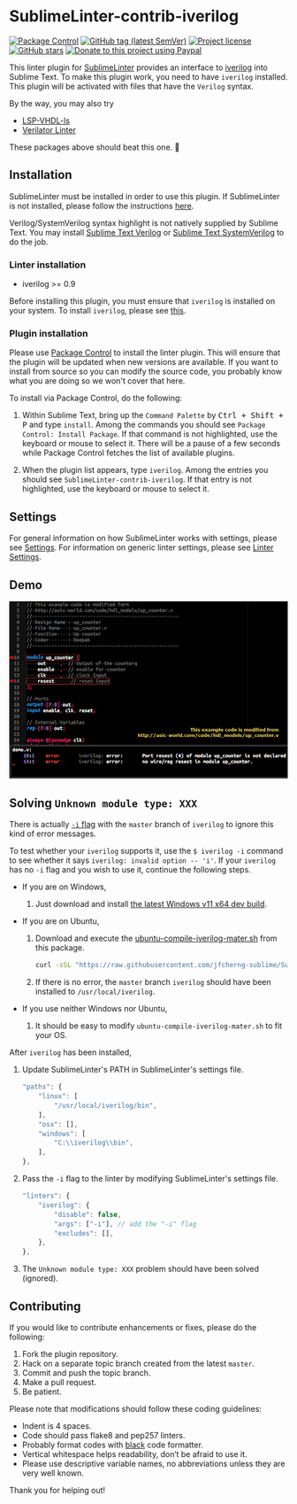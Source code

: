 # SublimeLinter-contrib-iverilog

[![Package Control](https://img.shields.io/packagecontrol/dt/SublimeLinter-contrib-iverilog?style=flat-square)](https://packagecontrol.io/packages/SublimeLinter-contrib-iverilog)
[![GitHub tag (latest SemVer)](https://img.shields.io/github/tag/jfcherng-sublime/SublimeLinter-contrib-iverilog?style=flat-square&logo=github)](https://github.com/jfcherng-sublime/SublimeLinter-contrib-iverilog/tags)
[![Project license](https://img.shields.io/github/license/jfcherng-sublime/SublimeLinter-contrib-iverilog?style=flat-square&logo=github)](https://github.com/jfcherng-sublime/SublimeLinter-contrib-iverilog/blob/master/LICENSE)
[![GitHub stars](https://img.shields.io/github/stars/jfcherng-sublime/SublimeLinter-contrib-iverilog?style=flat-square&logo=github)](https://github.com/jfcherng-sublime/SublimeLinter-contrib-iverilog/stargazers)
[![Donate to this project using Paypal](https://img.shields.io/badge/paypal-donate-blue.svg?style=flat-square&logo=paypal)](https://www.paypal.me/jfcherng/5usd)

This linter plugin for [SublimeLinter](https://sublimelinter.readthedocs.org)
provides an interface to [iverilog](http://iverilog.wikia.com/wiki/Main_Page) into Sublime Text.
To make this plugin work, you need to have `iverilog` installed.
This plugin will be activated with files that have the `Verilog` syntax.

By the way, you may also try

- [LSP-VHDL-ls](https://packagecontrol.io/packages/LSP-VHDL-ls)
- [Verilator Linter](https://packagecontrol.io/packages/SublimeLinter-contrib-verilator)

These packages above should beat this one. 🙂

## Installation

SublimeLinter must be installed in order to use this plugin.
If SublimeLinter is not installed, please follow the instructions
[here](https://sublimelinter.readthedocs.org/en/latest/installation.html).

Verilog/SystemVerilog syntax highlight is not natively supplied by Sublime Text.
You may install [Sublime Text Verilog](https://packagecontrol.io/packages/Verilog)
or [Sublime Text SystemVerilog](https://packagecontrol.io/packages/SystemVerilog) to do the job.

### Linter installation

- iverilog >= 0.9

Before installing this plugin, you must ensure that `iverilog` is installed on your system.
To install `iverilog`, please see [this](https://iverilog.wikia.com/wiki/Installation_Guide).

### Plugin installation

Please use [Package Control](https://packagecontrol.io/installation) to install the linter plugin.
This will ensure that the plugin will be updated when new versions are available.
If you want to install from source so you can modify the source code,
you probably know what you are doing so we won't cover that here.

To install via Package Control, do the following:

1. Within Sublime Text, bring up the `Command Palette` by <kbd>Ctrl + Shift + P</kbd> and type `install`.
   Among the commands you should see `Package Control: Install Package`.
   If that command is not highlighted, use the keyboard or mouse to select it.
   There will be a pause of a few seconds while Package Control fetches the list of available plugins.

1. When the plugin list appears, type `iverilog`. Among the entries you should see `SublimeLinter-contrib-iverilog`.
   If that entry is not highlighted, use the keyboard or mouse to select it.

## Settings

For general information on how SublimeLinter works with settings, please see
[Settings](https://sublimelinter.readthedocs.org/en/latest/settings.html).
For information on generic linter settings, please see
[Linter Settings](https://sublimelinter.readthedocs.org/en/latest/linter_settings.html).

## Demo

![linting_example](https://raw.githubusercontent.com/jfcherng-sublime/SublimeLinter-contrib-iverilog/gh-pages/images/linting_example.png)

## Solving `Unknown module type: XXX`

There is actually [`-i` flag](https://github.com/steveicarus/iverilog/pull/151)
with the `master` branch of `iverilog` to ignore this kind of error messages.

To test whether your `iverilog` supports it,
use the `$ iverilog -i` command to see whether it says `iverilog: invalid option -- 'i'`.
If your `iverilog` has no `-i` flag and you wish to use it, continue the following steps.

- If you are on Windows,

  1. Just download and install [the latest Windows v11 x64 dev build](http://bleyer.org/icarus/).

- If you are on Ubuntu,

  1. Download and execute the [ubuntu-compile-iverilog-mater.sh](https://raw.githubusercontent.com/jfcherng-sublime/SublimeLinter-contrib-iverilog/master/ubuntu-compile-iverilog-mater.sh) from this package.

     ```bash
     curl -sSL "https://raw.githubusercontent.com/jfcherng-sublime/SublimeLinter-contrib-iverilog/master/ubuntu-compile-iverilog-mater.sh" | bash
     ```

  1. If there is no error, the `master` branch `iverilog` should have been installed to `/usr/local/iverilog`.

- If you use neither Windows nor Ubuntu,

  1. It should be easy to modify `ubuntu-compile-iverilog-mater.sh` to fit your OS.

After `iverilog` has been installed,

1. Update SublimeLinter's PATH in SublimeLinter's settings file.

   ```js
   "paths": {
       "linux": [
           "/usr/local/iverilog/bin",
       ],
       "osx": [],
       "windows": [
           "C:\\iverilog\\bin",
       ],
   },
   ```

1. Pass the `-i` flag to the linter by modifying SublimeLinter's settings file.

   ```js
   "linters": {
       "iverilog": {
           "disable": false,
           "args": ["-i"], // add the "-i" flag
           "excludes": [],
       },
   },
   ```

1. The `Unknown module type: XXX` problem should have been solved (ignored).

## Contributing

If you would like to contribute enhancements or fixes, please do the following:

1. Fork the plugin repository.
1. Hack on a separate topic branch created from the latest `master`.
1. Commit and push the topic branch.
1. Make a pull request.
1. Be patient.

Please note that modifications should follow these coding guidelines:

- Indent is 4 spaces.
- Code should pass flake8 and pep257 linters.
- Probably format codes with [black](https://github.com/psf/black) code formatter.
- Vertical whitespace helps readability, don’t be afraid to use it.
- Please use descriptive variable names, no abbreviations unless they are very well known.

Thank you for helping out!

